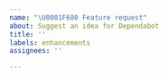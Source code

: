 ```yaml
---
name: "\U0001F680 Feature request"
about: Suggest an idea for Dependabot
title: ''
labels: enhancements
assignees: ''

---
```


<!-- Please search existing issues to avoid creating duplicates. -->

<!-- The Dependabot team is currently at reduced capacity, because of this our
response times on issues will be slower than we'd like. -->

<!-- Describe the feature you'd like. -->
